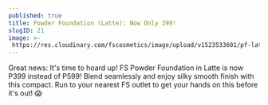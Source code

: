 ```yaml
---
published: true
title: Powder Foundation (Latte): Now Only 399! 
slugID: 21
image: >-
 https://res.cloudinary.com/fscosmetics/image/upload/v1523533601/pf-latte.jpg
---
```


Great news: It's time to hoard up! FS Powder Foundation in Latte is now P399 instead of P599! Blend seamlessly and enjoy silky smooth finish with this compact. Run to your nearest FS outlet to get your hands on this before it's out! 😱
